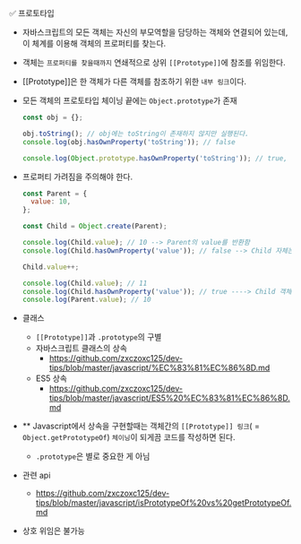 ✅ 프로토타입

- 자바스크립트의 모든 객체는 자신의 부모역할을 담당하는 객체와 연결되어 있는데, 이 체계를 이용해 객체의 프로퍼티를 찾는다.
- 객체는 `프로퍼티를 찾을때까지` 연쇄적으로 상위 `[[Prototype]]`에 참조를 위임한다.
- [[Prototype]]은 한 객체가 다른 객체를 참조하기 위한 `내부 링크`이다.
- 모든 객체의 프로토타입 체이닝 끝에는 `Object.prototype`가 존재

  ```javascript
  const obj = {};

  obj.toString(); // obj에는 toString이 존재하지 않지만 실행된다.
  console.log(obj.hasOwnProperty('toString')); // false

  console.log(Object.prototype.hasOwnProperty('toString')); // true, Object.prototype에는 toString이 존재
  ```

- 프로퍼티 가려짐을 주의해야 한다.

  ```js
  const Parent = {
    value: 10,
  };

  const Child = Object.create(Parent);

  console.log(Child.value); // 10 --> Parent의 value를 반환함
  console.log(Child.hasOwnProperty('value')); // false --> Child 자체는 value 프로퍼티가 존재하지 않음

  Child.value++;

  console.log(Child.value); // 11
  console.log(Child.hasOwnProperty('value')); // true ----> Child 객체에 value 프로퍼티가 할당됐다.
  console.log(Parent.value); // 10
  ```

- 클래스

  - `[[Prototype]]`과 `.prototype`의 구별
  - 자바스크립트 클래스의 상속
    - https://github.com/zxczoxc125/dev-tips/blob/master/javascript/%EC%83%81%EC%86%8D.md
  - ES5 상속
    - https://github.com/zxczoxc125/dev-tips/blob/master/javascript/ES5%20%EC%83%81%EC%86%8D.md

- \*\* Javascript에서 상속을 구현할때는 객체간의 `[[Prototype]] 링크`( = `Object.getPrototypeOf`) `체이닝`이 되게끔 코드를 작성하면 된다.
  - `.prototype`은 별로 중요한 게 아님
- 관련 api
  - https://github.com/zxczoxc125/dev-tips/blob/master/javascript/isPrototypeOf%20vs%20getPrototypeOf.md
- 상호 위임은 불가능
